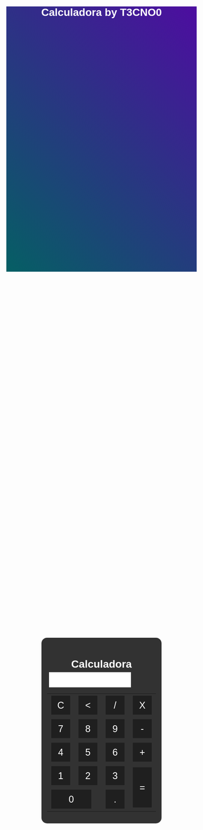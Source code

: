 <!DOCTYPE html>
<html lang="pt-br">
<head>
    <meta charset="UTF-8">
    <meta name="viewport" content="width=device-width, initial-scale=1.0">
    <meta name="author" content="T3CNO0">
    <title>Calculadora</title>
   
</head>
<body>
    <div class="fundo">
        <h1>Calculadora by T3CNO0</h1>
        <div class="calculadora">
            <h1>Calculadora</h1>
            <p id="resultado"></p>
            <table>
                <tr>
                    <td><button class="botao" onclick="clean()">C</button></td>
                    <td><button class="botao" onclick="back()"><</button></td>
                    <td><button class="botao" onclick="insert('/')">/</button></td>
                    <td><button class="botao" onclick="insert('*')">X</button></td>
                </tr>
                <tr>
                    <td><button class="botao" onclick="insert('7')">7</button></td>
                    <td><button class="botao" onclick="insert('8')">8</button></td>
                    <td><button class="botao" onclick="insert('9')">9</button></td>
                    <td><button class="botao" onclick="insert('-')">-</button></td>
                </tr>
                <tr>
                    <td><button class="botao" onclick="insert('4')">4</button></td>
                    <td><button class="botao" onclick="insert('5')">5</button></td>
                    <td><button class="botao" onclick="insert('6')">6</button></td>
                    <td><button class="botao" onclick="insert('+')">+</button></td>
                </tr>
                <tr>
                    <td><button class="botao" onclick="insert('1')">1</button></td>
                    <td><button class="botao" onclick="insert('2')">2</button></td>
                    <td><button class="botao" onclick="insert('3')">3</button></td>
                    <td rowspan="2"><button class="botao" style="height: 106px;" onclick="calcular()">=</button></td>
                </tr>
                <tr>
                    <td colspan="2"><button class="botao" style="width: 106px;" onclick="insert('0')">0</button></td>
                    <td><button class="botao" onclick="insert('.')">.</button></td>
                </tr>
            </table>
        </div>
    </div>
    <script>
        function insert(num)
        {
            var numero = document.getElementById('resultado').innerHTML;
            document.getElementById('resultado').innerHTML = numero + num;
        }
        function clean()
        {
            document.getElementById('resultado').innerHTML = "";
        }
        function back()
        {
            var resultado = document.getElementById('resultado').innerHTML;
            document.getElementById('resultado').innerHTML = resultado.substring(0, resultado.length -1);
        }
        function calcular()
        {
            var resultado = document.getElementById('resultado').innerHTML;
            if(resultado)
            {
                document.getElementById('resultado').innerHTML = eval(resultado);
            }
            else
            {
                document.getElementById('resultado').innerHTML = "Nada..."
            }
        }
    </script>
</body>
</html>

<style>
    *{
        margin: 0;
        padding: 0;
    }
    .fundo{
        background-image: linear-gradient(45deg,rgb(5, 95, 100), rgb(77, 13, 160));
        height: 700px;
        color: #fff;
        font-family: Arial, Helvetica, sans-serif;
        text-align: center;
    }
    .calculadora{
        position: absolute;
        background-color: rgba(0, 0, 0, 0.8);
        top: 50%;
        left: 50%;
        transform: translate(-50%,-50%);
        border-radius: 15px;
        padding: 15px;
    }
    .botao{
        width: 50px;
        height: 50px;
        font-size: 25px;
        cursor: pointer;
        margin: 3px;
        background-color: rgb(31,31,31);
        border: none;
        color: #fff;
    }
    .botao:hover{
        background-color: black;
    }
    #resultado{
        background-color: white;
        width: 207px;
        height: 30px;
        margin: 5px;
        font-size: 25px;
        color: black;
        text-align: right;
        padding: 5px;
    }
</style>
